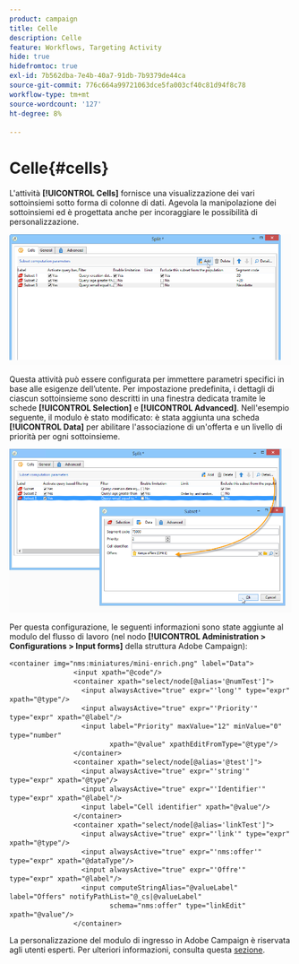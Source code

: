 ```yaml
---
product: campaign
title: Celle
description: Celle
feature: Workflows, Targeting Activity
hide: true
hidefromtoc: true
exl-id: 7b562dba-7e4b-40a7-91db-7b9379de44ca
source-git-commit: 776c664a99721063dce5fa003cf40c81d94f8c78
workflow-type: tm+mt
source-wordcount: '127'
ht-degree: 8%

---
```


# Celle{#cells}



L&#39;attività **[!UICONTROL Cells]** fornisce una visualizzazione dei vari sottoinsiemi sotto forma di colonne di dati. Agevola la manipolazione dei sottoinsiemi ed è progettata anche per incoraggiare le possibilità di personalizzazione.

![](assets/wf_split_cells.png)

Questa attività può essere configurata per immettere parametri specifici in base alle esigenze dell’utente. Per impostazione predefinita, i dettagli di ciascun sottoinsieme sono descritti in una finestra dedicata tramite le schede **[!UICONTROL Selection]** e **[!UICONTROL Advanced]**. Nell&#39;esempio seguente, il modulo è stato modificato: è stata aggiunta una scheda **[!UICONTROL Data]** per abilitare l&#39;associazione di un&#39;offerta e un livello di priorità per ogni sottoinsieme.

![](assets/wf_split_cells_with_customization.png)

Per questa configurazione, le seguenti informazioni sono state aggiunte al modulo del flusso di lavoro (nel nodo **[!UICONTROL Administration > Configurations > Input forms]** della struttura Adobe Campaign):

```
<container img="nms:miniatures/mini-enrich.png" label="Data">
                <input xpath="@code"/>
                <container xpath="select/node[@alias='@numTest']">
                  <input alwaysActive="true" expr="'long'" type="expr" xpath="@type"/>
                  <input alwaysActive="true" expr="'Priority'" type="expr" xpath="@label"/>
                  <input label="Priority" maxValue="12" minValue="0" type="number"
                         xpath="@value" xpathEditFromType="@type"/>
                </container>
                <container xpath="select/node[@alias='@test']">
                  <input alwaysActive="true" expr="'string'" type="expr" xpath="@type"/>
                  <input alwaysActive="true" expr="'Identifier'" type="expr" xpath="@label"/>
                  <input label="Cell identifier" xpath="@value"/>
                </container>
                <container xpath="select/node[@alias='linkTest']">
                  <input alwaysActive="true" expr="'link'" type="expr" xpath="@type"/>
                  <input alwaysActive="true" expr="'nms:offer'" type="expr" xpath="@dataType"/>
                  <input alwaysActive="true" expr="'Offre'" type="expr" xpath="@label"/>
                  <input computeStringAlias="@valueLabel" label="Offers" notifyPathList="@_cs|@valueLabel"
                         schema="nms:offer" type="linkEdit" xpath="@value"/>
                </container>
```

La personalizzazione del modulo di ingresso in Adobe Campaign è riservata agli utenti esperti. Per ulteriori informazioni, consulta questa [sezione](../../configuration/using/identifying-a-form.md).
